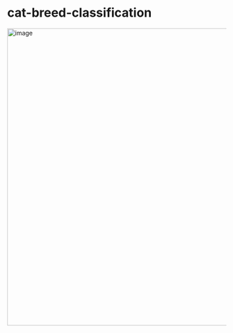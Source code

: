 # cat-breed-classification
<img width="1125" height="684" alt="image" src="https://github.com/user-attachments/assets/ac61c47c-bcfb-4279-9486-1aada4524d7c" />

